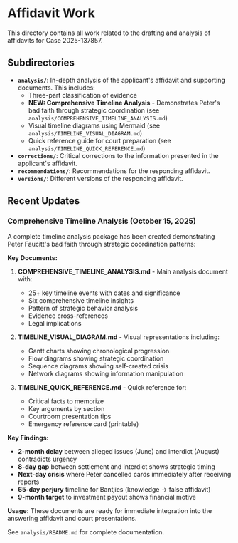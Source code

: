 # Affidavit Work

This directory contains all work related to the drafting and analysis of affidavits for Case 2025-137857.

## Subdirectories

- **`analysis/`**: In-depth analysis of the applicant's affidavit and supporting documents. This includes:
  - Three-part classification of evidence
  - **NEW: Comprehensive Timeline Analysis** - Demonstrates Peter's bad faith through strategic coordination (see `analysis/COMPREHENSIVE_TIMELINE_ANALYSIS.md`)
  - Visual timeline diagrams using Mermaid (see `analysis/TIMELINE_VISUAL_DIAGRAM.md`)
  - Quick reference guide for court preparation (see `analysis/TIMELINE_QUICK_REFERENCE.md`)
- **`corrections/`**: Critical corrections to the information presented in the applicant's affidavit.
- **`recommendations/`**: Recommendations for the responding affidavit.
- **`versions/`**: Different versions of the responding affidavit.

## Recent Updates

### Comprehensive Timeline Analysis (October 15, 2025)

A complete timeline analysis package has been created demonstrating Peter Faucitt's bad faith through strategic coordination patterns:

**Key Documents:**
1. **COMPREHENSIVE_TIMELINE_ANALYSIS.md** - Main analysis document with:
   - 25+ key timeline events with dates and significance
   - Six comprehensive timeline insights
   - Pattern of strategic behavior analysis
   - Evidence cross-references
   - Legal implications

2. **TIMELINE_VISUAL_DIAGRAM.md** - Visual representations including:
   - Gantt charts showing chronological progression
   - Flow diagrams showing strategic coordination
   - Sequence diagrams showing self-created crisis
   - Network diagrams showing information manipulation

3. **TIMELINE_QUICK_REFERENCE.md** - Quick reference for:
   - Critical facts to memorize
   - Key arguments by section
   - Courtroom presentation tips
   - Emergency reference card (printable)

**Key Findings:**
- **2-month delay** between alleged issues (June) and interdict (August) contradicts urgency
- **8-day gap** between settlement and interdict shows strategic timing
- **Next-day crisis** where Peter cancelled cards immediately after receiving reports
- **65-day perjury** timeline for Bantjies (knowledge → false affidavit)
- **9-month target** to investment payout shows financial motive

**Usage:** These documents are ready for immediate integration into the answering affidavit and court presentations.

See `analysis/README.md` for complete documentation.

